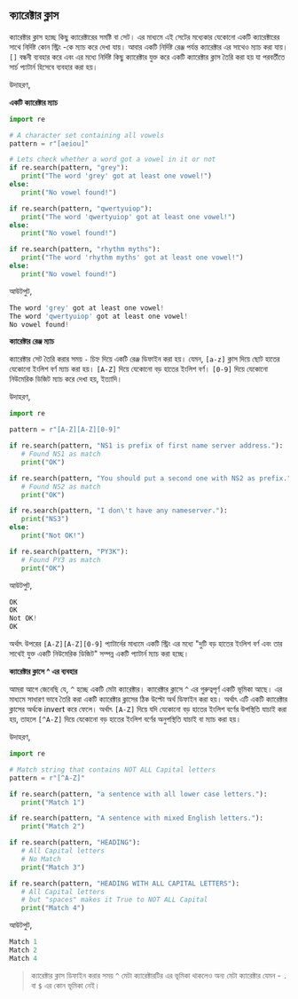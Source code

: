 ## ক্যারেক্টার ক্লাস  

ক্যারেক্টার ক্লাস হচ্ছে কিছু ক্যারেক্টারের সমষ্টি বা সেট। এর মাধ্যমে এই সেটের মধ্যেকার যেকোনো একটি ক্যারেক্টারের সাথে নির্দিষ্ট কোন স্ট্রিং -কে ম্যাচ করে দেখা যায়। আবার একটি নির্দিষ্ট রেঞ্জ পর্যন্ত ক্যারেক্টার এর সাথেও ম্যাচ করা যায়। `[]` বন্ধনী ব্যবহার করে এবং এর মধ্যে নির্দিষ্ট কিছু ক্যারেক্টার যুক্ত করে একটি ক্যারেক্টার ক্লাস তৈরি করা হয় যা পরবর্তীতে সার্চ প্যাটার্ন হিসেবে ব্যবহার করা হয়।   

উদাহরণ,   

**একটি ক্যারেক্টার ম্যাচ**  

```python
import re

# A character set containing all vowels
pattern = r"[aeiou]"

# Lets check whether a word got a vowel in it or not
if re.search(pattern, "grey"):
   print("The word 'grey' got at least one vowel!")
else:
   print("No vowel found!")	

if re.search(pattern, "qwertyuiop"):
   print("The word 'qwertyuiop' got at least one vowel!")
else:
   print("No vowel found!")

if re.search(pattern, "rhythm myths"):
   print("The word 'rhythm myths' got at least one vowel!")
else:
   print("No vowel found!")   
```   

আউটপুট,  

```python
The word 'grey' got at least one vowel!
The word 'qwertyuiop' got at least one vowel!
No vowel found!
```   

**ক্যারেক্টার রেঞ্জ ম্যাচ**   

ক্যারেক্টার সেট তৈরি করার সময় `-` চিহ্ন দিয়ে একটি রেঞ্জ ডিফাইন করা হয়। যেমন, `[a-z]` ক্লাস দিয়ে ছোট হাতের যেকোনো ইংলিশ বর্ণ ম্যাচ করা হয়। `[A-Z]` দিয়ে যেকোনো বড় হাতের ইংলিশ বর্ণ। `[0-9]` দিয়ে যেকোনো নিউমেরিক ডিজিট ম্যাচ করে দেখা হয়, ইত্যাদি।   

উদাহরণ,   

```python
import re

pattern = r"[A-Z][A-Z][0-9]"

if re.search(pattern, "NS1 is prefix of first name server address."):
   # Found NS1 as match
   print("OK")

if re.search(pattern, "You should put a second one with NS2 as prefix."):
   # Found NS2 as match
   print("OK")

if re.search(pattern, "I don\'t have any nameserver."):
   print("NS3")
else:
   print("Not OK!")

if re.search(pattern, "PY3K"):
   # Found PY3 as match
   print("OK")   
```   

আউটপুট,   

```python
OK
OK
Not OK!
OK
```   

অর্থাৎ উপরের `[A-Z][A-Z][0-9]` প্যাটার্নের মাধ্যমে একটি স্ট্রিং এর মধ্যে "দুটি বড় হাতের ইংলিশ বর্ণ এবং তার সাথেই যুক্ত একটি নিউমেরিক ডিজিট" সম্পন্ন একটি প্যাটার্ন ম্যাচ করা হচ্ছে।  

**ক্যারেক্টার ক্লাসে ^ এর ব্যবহার**    

আমরা আগে জেনেছি যে, `^` হচ্ছে একটি মেটা ক্যারেক্টার।
ক্যারেক্টার ক্লাসে `^` এর গুরুত্বপূর্ণ একটি ভূমিকা আছে। এর মাধ্যমে সাধারণ ভাবে তৈরি করা একটি ক্যারেক্টার ক্লাসের ঠিক উল্টো অর্থ ডিফাইন করা হয়। অর্থাৎ এটি একটি ক্যারেক্টার ক্লাসের অর্থকে invert করে ফেলে। অর্থাৎ `[A-Z]` দিয়ে যদি যেকোনো বড় হাতের ইংলিশ বর্ণের উপস্থিতি যাচাই করা হয়, তাহলে `[^A-Z]` দিয়ে যেকোনো বড় হাতের ইংলিশ বর্ণের অনুপস্থিতি যাচাই বা ম্যাচ করা হয়।     

উদাহরণ,   

```python
import re

# Match string that contains NOT ALL Capital letters
pattern = r"[^A-Z]"

if re.search(pattern, "a sentence with all lower case letters."):
   print("Match 1")

if re.search(pattern, "A sentence with mixed English letters."):
   print("Match 2")

if re.search(pattern, "HEADING"):
   # All Capital letters
   # No Match
   print("Match 3")

if re.search(pattern, "HEADING WITH ALL CAPITAL LETTERS"):
   # All Capital letters 
   # but "spaces" makes it True to NOT ALL Capital
   print("Match 4")
```   

আউটপুট,  

```python
Match 1
Match 2
Match 4
```   

> ক্যারেক্টার ক্লাস ডিফাইন করার সময় `^` মেটা ক্যারেক্টারটির এর ভূমিকা থাকলেও অন্য মেটা ক্যারেক্টার যেমন - `.` বা `$` এর কোন ভূমিকা নেই।   